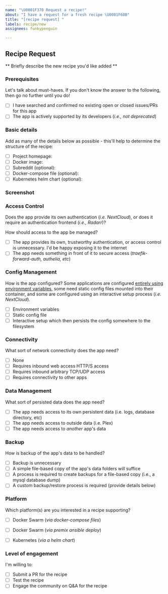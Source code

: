 ```yaml
---
name: "\U0001F370 Request a recipe!"
about: "I have a request for a fresh recipe \U0001F60B"
title: "[recipe request] "
labels: recipe/new
assignees: funkypenguin

---
```


## Recipe Request

** Briefly describe the new recipe you'd like added **

### Prerequisites

Let's talk about must-haves. If you don't know the answer to the following, then go no further until you do!

* [ ] I have searched and confirmed no existing open or closed issues/PRs for this app
* [ ] The app is actively supported by its developers (_i.e., not deprecated_)

### Basic details

Add as many of the details below as possible - this'll help to determine the structure of the recipe:

* [ ] Project homepage:
* [ ] Docker image:
* [ ] Subreddit (optional):
* [ ] Docker-compose file (optional):
* [ ] Kubernetes helm chart (optional): 

### Screenshot

<!-- Paste in a single, beautiful screenshot, which should be included in the recipe -->

### Access Control 

Does the app provide its own authentication (_i.e. NextCloud_), or does it require an authentication frontend (_i.e., Radarr_)?

How should access to the app be managed?

* [ ] The app provides its own, trustworthy authentication, or access control is unnecessary. I'd be happy exposing it to the internet
* [ ] The app needs something in front of it to secure access (_traefik-forward-auth, authelia, etc_)

<!-- Add any extra details necessary to explain the selections above -->

### Config Management

How is the app configured? Some applications are configured [entirely using environment variables](https://12factor.net), some need static config files mounted into their container, and some are configured using an interactive setup process (_i.e. NextCloud_). 

* [ ] Environment variables
* [ ] Static config file
* [ ] Interactive setup which then persists the config somewhere to the filesystem

<!-- Add any extra details necessary to explain the selections above -->

### Connectivity

What sort of network connectivity does the app need?

* [ ] None
* [ ] Requires inbound web access HTTP/S access
* [ ] Requires inbound arbitrary TCP/UDP access
* [ ] Requires connectivity to other apps

<!-- Add any extra details necessary to explain the selections above -->

### Data Management

What sort of persisted data does the app need?

* [ ] The app needs access to its own persistent data (i.e. logs, database directory, etc)
* [ ] The app needs access to outside data (i.e. Plex)
* [ ] The app needs access to *another* app's data

<!-- Add any extra details necessary to explain the selections above -->

### Backup

How is backup of the app's data to be handled?

* [ ] Backup is unnecessary
* [ ] A simple file-based copy of the app's data folders will suffice
* [ ] A process is required to create backups for a file-based copy (i.e., a mysql database dump)
* [ ] A custom backup/restore process is required (provide details below)

<!-- Add any extra details necessary to explain the selections above -->

### Platform

Which platform(s) are you interested in a recipe supporting?
* [ ] Docker Swarm (_via docker-compose files_)
* [ ] Docker Swarm (_via premix ansible deploy_)
* [ ] Kubernetes (_via a helm chart_)


### Level of engagement

I'm willing to:

* [ ] Submit a PR for the recipe
* [ ] Test the recipe
* [ ] Engage the community on Q&A for the recipe
